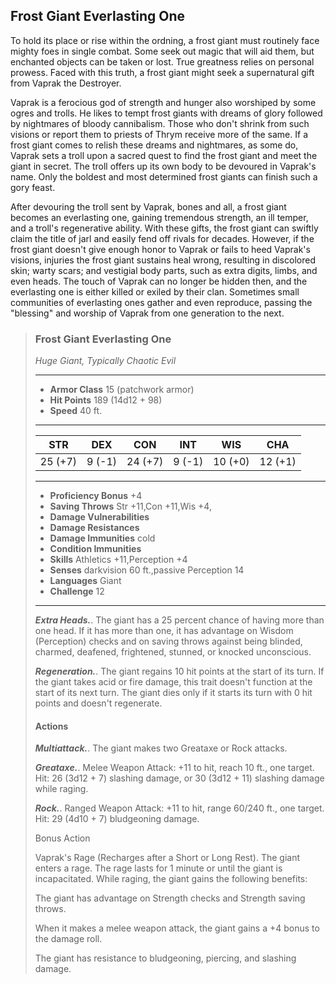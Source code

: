 ## Frost Giant Everlasting One
To hold its place or rise within the ordning, a frost giant must routinely face mighty foes in single combat. Some seek out magic that will aid them, but enchanted objects can be taken or lost. True greatness relies on personal prowess. Faced with this truth, a frost giant might seek a supernatural gift from Vaprak the Destroyer.

Vaprak is a ferocious god of strength and hunger also worshiped by some ogres and trolls. He likes to tempt frost giants with dreams of glory followed by nightmares of bloody cannibalism. Those who don't shrink from such visions or report them to priests of Thrym receive more of the same. If a frost giant comes to relish these dreams and nightmares, as some do, Vaprak sets a troll upon a sacred quest to find the frost giant and meet the giant in secret. The troll offers up its own body to be devoured in Vaprak's name. Only the boldest and most determined frost giants can finish such a gory feast.

After devouring the troll sent by Vaprak, bones and all, a frost giant becomes an everlasting one, gaining tremendous strength, an ill temper, and a troll's regenerative ability. With these gifts, the frost giant can swiftly claim the title of jarl and easily fend off rivals for decades. However, if the frost giant doesn't give enough honor to Vaprak or fails to heed Vaprak's visions, injuries the frost giant sustains heal wrong, resulting in discolored skin; warty scars; and vestigial body parts, such as extra digits, limbs, and even heads. The touch of Vaprak can no longer be hidden then, and the everlasting one is either killed or exiled by their clan. Sometimes small communities of everlasting ones gather and even reproduce, passing the "blessing" and worship of Vaprak from one generation to the next.

>### Frost Giant Everlasting One
>*Huge Giant, Typically Chaotic Evil*
>___
>- **Armor Class** 15 (patchwork armor)
>- **Hit Points** 189 (14d12 + 98)
>- **Speed** 40 ft.
>___
>|**STR**|**DEX**|**CON**|**INT**|**WIS**|**CHA**|
>|:---:|:---:|:---:|:---:|:---:|:---:|
>|25 (+7)|9 (-1)|24 (+7)|9 (-1)|10 (+0)|12 (+1)|
>
>___
>- **Proficiency Bonus** +4
>- **Saving Throws** Str +11,Con +11,Wis +4,
>- **Damage Vulnerabilities** 
>- **Damage Resistances** 
>- **Damage Immunities** cold
>- **Condition Immunities** 
>- **Skills** Athletics +11,Perception +4
>- **Senses** darkvision 60 ft.,passive Perception 14
>- **Languages** Giant
>- **Challenge** 12
>___
>***Extra Heads.***. The giant has a 25 percent chance of having more than one head. If it has more than one, it has advantage on Wisdom (Perception) checks and on saving throws against being blinded, charmed, deafened, frightened, stunned, or knocked unconscious.
>
>***Regeneration.***. The giant regains 10 hit points at the start of its turn. If the giant takes acid or fire damage, this trait doesn't function at the start of its next turn. The giant dies only if it starts its turn with 0 hit points and doesn't regenerate.
>
>#### Actions
>***Multiattack.***. The giant makes two Greataxe or Rock attacks.
>
>***Greataxe.***. Melee Weapon Attack: +11 to hit, reach 10 ft., one target. Hit: 26 (3d12 + 7) slashing damage, or 30 (3d12 + 11) slashing damage while raging.
>
>***Rock.***. Ranged Weapon Attack: +11 to hit, range 60/240 ft., one target. Hit: 29 (4d10 + 7) bludgeoning damage.
>
>Bonus Action
>
>Vaprak's Rage (Recharges after a Short or Long Rest). The giant enters a rage. The rage lasts for 1 minute or until the giant is incapacitated. While raging, the giant gains the following benefits:
>
>The giant has advantage on Strength checks and Strength saving throws.
>
>When it makes a melee weapon attack, the giant gains a +4 bonus to the damage roll.
>
>The giant has resistance to bludgeoning, piercing, and slashing damage.
>
